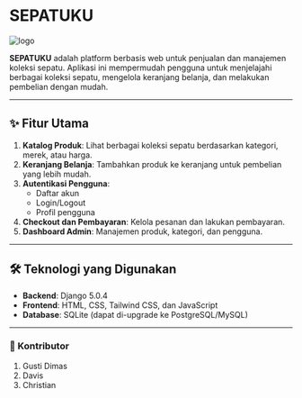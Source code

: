 # SEPATUKU

![logo](https://github.com/user-attachments/assets/590c7c11-e212-4a4f-ab15-3b02c189f9f9)

**SEPATUKU** adalah platform berbasis web untuk penjualan dan manajemen koleksi sepatu. Aplikasi ini mempermudah pengguna untuk menjelajahi berbagai koleksi sepatu, mengelola keranjang belanja, dan melakukan pembelian dengan mudah.

---

## ✨ Fitur Utama

1. **Katalog Produk**: Lihat berbagai koleksi sepatu berdasarkan kategori, merek, atau harga.
2. **Keranjang Belanja**: Tambahkan produk ke keranjang untuk pembelian yang lebih mudah.
3. **Autentikasi Pengguna**:
   - Daftar akun
   - Login/Logout
   - Profil pengguna
4. **Checkout dan Pembayaran**: Kelola pesanan dan lakukan pembayaran.
5. **Dashboard Admin**: Manajemen produk, kategori, dan pengguna.

---

## 🛠️ Teknologi yang Digunakan

- **Backend**: Django 5.0.4
- **Frontend**: HTML, CSS, Tailwind CSS, dan JavaScript
- **Database**: SQLite (dapat di-upgrade ke PostgreSQL/MySQL)

---

### 👥 Kontributor
1. Gusti Dimas
2. Davis
3. Christian
